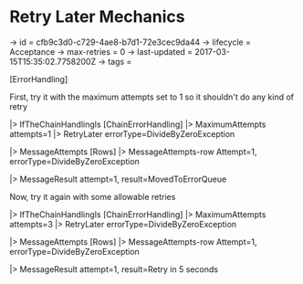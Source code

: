 # Retry Later Mechanics

-> id = cfb9c3d0-c729-4ae8-b7d1-72e3cec9da44
-> lifecycle = Acceptance
-> max-retries = 0
-> last-updated = 2017-03-15T15:35:02.7758200Z
-> tags = 

[ErrorHandling]

First, try it with the maximum attempts set to 1 so it shouldn't do any kind of retry

|> IfTheChainHandlingIs
    [ChainErrorHandling]
    |> MaximumAttempts attempts=1
    |> RetryLater errorType=DivideByZeroException

|> MessageAttempts
    [Rows]
    |> MessageAttempts-row Attempt=1, errorType=DivideByZeroException

|> MessageResult attempt=1, result=MovedToErrorQueue

Now, try it again with some allowable retries

|> IfTheChainHandlingIs
    [ChainErrorHandling]
    |> MaximumAttempts attempts=3
    |> RetryLater errorType=DivideByZeroException

|> MessageAttempts
    [Rows]
    |> MessageAttempts-row Attempt=1, errorType=DivideByZeroException

|> MessageResult attempt=1, result=Retry in 5 seconds
~~~
